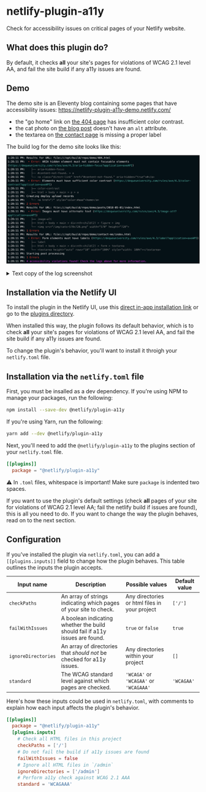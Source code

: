 # netlify-plugin-a11y

Check for accessibility issues on critical pages of your Netlify website.

## What does this plugin do?
By default, it checks **all** your site's pages for violations of WCAG 2.1 level AA, and fail the site build if any a11y issues are found.
## Demo

The demo site is an Eleventy blog containing some pages that have accessibility issues: https://netlify-plugin-a11y-demo.netlify.com/

- the "go home" link on [the 404 page](https://netlify-plugin-a11y-demo.netlify.app/404.html) has insufficient color contrast.
- the cat photo on [the blog post](https://netlify-plugin-a11y-demo.netlify.app/404.html) doesn't have an `alt` attribute.
- the textarea on [the contact page](https://netlify-plugin-a11y-demo.netlify.app/contact-me/) is missing a proper label


The build log for the demo site looks like this:

![](./assets/plugin-a11y-log.png)
<details>
	<summary>Text copy of the log screenshot</summary>

``` bash
 Results for URL: file:///opt/build/repo/demo/404.html
1:28:11 PM:  • Error: ARIA hidden element must not contain focusable elements (https://dequeuniversity.com/rules/axe/4.3/aria-hidden-focus?application=axeAPI)
1:28:11 PM:    ├── aria-hidden-focus
1:28:11 PM:    ├── #content-not-found. > a
1:28:11 PM:    └── <a class="direct-link" href="#content-not-found." aria-hidden="true">#</a>
1:28:11 PM:  • Error: Elements must have sufficient color contrast (https://dequeuniversity.com/rules/axe/4.3/color-contrast?application=axeAPI)
1:28:11 PM:    ├── color-contrast
1:28:11 PM:    ├── html > body > main > p > a
1:28:11 PM: Creating deploy upload records
1:28:11 PM:    └── <a href="/" style="color:#aaa">home</a>
1:28:11 PM: 2 Errors
1:28:11 PM: Results for URL: file:///opt/build/repo/demo/posts/2018-05-01/index.html
1:28:11 PM:  • Error: Images must have alternate text (https://dequeuniversity.com/rules/axe/4.3/image-alt?application=axeAPI)
1:28:11 PM:    ├── image-alt
1:28:11 PM:    ├── html > body > main > div:nth-child(2) > figure > img
1:28:11 PM:    └── <img src="/img/cats-570x720.png" width="570" height="720">
1:28:11 PM: 1 Errors
1:28:11 PM: Results for URL: file:///opt/build/repo/demo/contact-me/index.html
1:28:11 PM:  • Error: Form elements must have labels (https://dequeuniversity.com/rules/axe/4.3/label?application=axeAPI)
1:28:11 PM:    ├── label
1:28:11 PM:    ├── html > body > main > div:nth-child(2) > form > textarea
1:28:11 PM:    └── <textarea height="auto" rows="10" width="100%" style="width: 100%"></textarea>
1:28:11 PM: Starting post processing
1:28:11 PM: 1 Errors
1:28:11 PM: 4 accessibility violations found! Check the logs above for more information
```
</details>


## Installation via the Netlify UI
To install the plugin in the Netlify UI, use this [direct in-app installation link](https://app.netlify.com/plugins/netlify-plugin-a11y/install) or go to the [plugins directory](https://app.netlify.com/plugins).

When installed this way, the plugin follows its default behavior, which is to check **all** your site's pages for violations of WCAG 2.1 level AA, and fail the site build if any a11y issues are found.

To change the plugin's behavior, you'll want to install it throigh your `netlify.toml` file.

## Installation via the `netlify.toml` file
First, you must be insalled as a dev dependency. If you're using NPM to manage your packages, run the following:
``` bash
npm install --save-dev @netlify/plugin-a11y
```

If you're using Yarn, run the following:
``` bash
yarn add --dev @netlify/plugin-a11y
```

Next, you'll need to add the `@netlify/plugin-a11y` to the plugins section of your `netlify.toml` file.

```toml
[[plugins]]
  package = "@netlify/plugin-a11y"
```
⚠️ In `.toml` files, whitespace is important! Make sure `package` is indented two spaces.

If you want to use the plugin's default settings (check **all** pages of your site for violations of WCAG 2.1 level AA; fail the netlify build if issues are found), this is all you need to do. If you want to change the way the plugin behaves, read on to the next section.

## Configuration
If you've installed the plugin via `netlify.toml`, you can add a `[[plugins.inputs]]` field to change how the plugin behaves. This table outlines the inputs the plugin accepts.


| Input name          	| Description                                                                  	| Possible values                               	| Default value 	|
|---------------------	|------------------------------------------------------------------------------	|-----------------------------------------------	|---------------	|
| `checkPaths`        	| An array of strings indicating which pages of your site to check.            	| Any directories or html files in your project 	| `['/']`       	|
| `failWithIssues`    	| A boolean indicating whether the build should fail if a11y issues are found. 	| `true` or `false`                             	| `true`        	|
| `ignoreDirectories` 	| An array of directories that *should not* be checked for a11y issues.        	| Any directories within your project           	| `[]`          	|
| `standard`          	| The WCAG standard level against which pages are checked.                     	| `'WCAGA'` or `'WCAGAA'` or `'WCAGAAA'`        	| `'WCAGAA'`    	|

Here's how these inputs could be used in `netlify.toml`, with comments to explain how each input affects the plugin's behavior.

``` toml
[[plugins]]
  package = "@netlify/plugin-a11y"
  [plugins.inputs]
    # Check all HTML files in this project
    checkPaths = ['/']
    # Do not fail the build if a11y issues are found
    failWithIssues = false
    # Ignore all HTML files in `/admin`
    ignoreDirectories = ['/admin']
    # Perform a11y check against WCAG 2.1 AAA
    standard = 'WCAGAAA'
```
